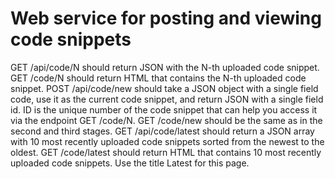 # Web service for posting and viewing code snippets
GET /api/code/N should return JSON with the N-th uploaded code snippet.
GET /code/N should return HTML that contains the N-th uploaded code snippet.
POST /api/code/new should take a JSON object with a single field code, use it as the current code snippet, and return JSON with a single field id. ID is the unique number of the code snippet that can help you access it via the endpoint GET /code/N.
GET /code/new should be the same as in the second and third stages.
GET /api/code/latest should return a JSON array with 10 most recently uploaded code snippets sorted from the newest to the oldest.
GET /code/latest should return HTML that contains 10 most recently uploaded code snippets. Use the title Latest for this page.